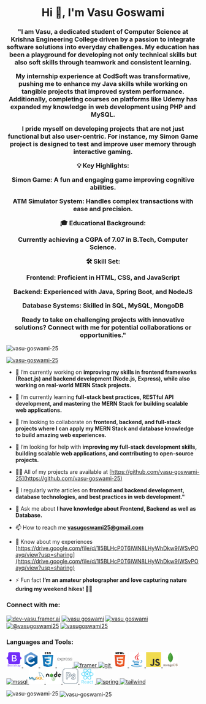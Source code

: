 <h1 align="center">Hi 👋, I'm Vasu Goswami</h1>
<h3 align="center">"I am Vasu, a dedicated student of Computer Science at Krishna Engineering College driven by a passion to integrate software solutions into everyday challenges. My education has been a playground for developing not only technical skills but also soft skills through teamwork and consistent learning.



My internship experience at CodSoft was transformative, pushing me to enhance my Java skills while working on tangible projects that improved system performance. Additionally, completing courses on platforms like Udemy has expanded my knowledge in web development using PHP and MySQL.



I pride myself on developing projects that are not just functional but also user-centric. For instance, my Simon Game project is designed to test and improve user memory through interactive gaming.



💡 Key Highlights:

Simon Game: A fun and engaging game improving cognitive abilities.

ATM Simulator System: Handles complex transactions with ease and precision.

🎓 Educational Background:

Currently achieving a CGPA of 7.07 in B.Tech, Computer Science.

🛠️ Skill Set:

Frontend: Proficient in HTML, CSS, and JavaScript

Backend: Experienced with Java, Spring Boot, and NodeJS

Database Systems: Skilled in SQL, MySQL, MongoDB

Ready to take on challenging projects with innovative solutions? Connect with me for potential collaborations or opportunities."</h3>

<p align="left"> <img src="https://komarev.com/ghpvc/?username=vasu-goswami-25&label=Profile%20views&color=0e75b6&style=flat" alt="vasu-goswami-25" /> </p>

<p align="left"> <a href="https://github.com/ryo-ma/github-profile-trophy"><img src="https://github-profile-trophy.vercel.app/?username=vasu-goswami-25" alt="vasu-goswami-25" /></a> </p>

- 🔭 I’m currently working on **improving my skills in frontend frameworks (React.js) and backend development (Node.js, Express), while also working on real-world MERN Stack projects.**

- 🌱 I’m currently learning **full-stack best practices, RESTful API development, and mastering the MERN Stack for building scalable web applications.**

- 👯 I’m looking to collaborate on **frontend, backend, and full-stack projects where I can apply my MERN Stack and database knowledge to build amazing web experiences.**

- 🤝 I’m looking for help with **improving my full-stack development skills, building scalable web applications, and contributing to open-source projects.**

- 👨‍💻 All of my projects are available at [https://github.com/vasu-goswami-25](https://github.com/vasu-goswami-25)

- 📝 I regularly write articles on **frontend and backend development, database technologies, and best practices in web development."**

- 💬 Ask me about **I have knowledge about Frontend, Backend as well as Database.**

- 📫 How to reach me **vasugoswami25@gmail.com**

- 📄 Know about my experiences [https://drive.google.com/file/d/1I5BLHcP0T6IWN8LHyWhDkw9IWSvPOayq/view?usp=sharing](https://drive.google.com/file/d/1I5BLHcP0T6IWN8LHyWhDkw9IWSvPOayq/view?usp=sharing)

- ⚡ Fun fact **I’m an amateur photographer and love capturing nature during my weekend hikes! 📸🌲**

<h3 align="left">Connect with me:</h3>
<p align="left">
<a href="https://dev.to/dev-vasu.framer.ai" target="blank"><img align="center" src="https://raw.githubusercontent.com/rahuldkjain/github-profile-readme-generator/master/src/images/icons/Social/devto.svg" alt="dev-vasu.framer.ai" height="30" width="40" /></a>
<a href="https://linkedin.com/in/vasu goswami" target="blank"><img align="center" src="https://raw.githubusercontent.com/rahuldkjain/github-profile-readme-generator/master/src/images/icons/Social/linked-in-alt.svg" alt="vasu goswami" height="30" width="40" /></a>
<a href="https://fb.com/vasu goswami" target="blank"><img align="center" src="https://raw.githubusercontent.com/rahuldkjain/github-profile-readme-generator/master/src/images/icons/Social/facebook.svg" alt="vasu goswami" height="30" width="40" /></a>
<a href="https://www.hackerrank.com/@vasugoswami25" target="blank"><img align="center" src="https://raw.githubusercontent.com/rahuldkjain/github-profile-readme-generator/master/src/images/icons/Social/hackerrank.svg" alt="@vasugoswami25" height="30" width="40" /></a>
<a href="https://www.leetcode.com/vasugoswami25" target="blank"><img align="center" src="https://raw.githubusercontent.com/rahuldkjain/github-profile-readme-generator/master/src/images/icons/Social/leet-code.svg" alt="vasugoswami25" height="30" width="40" /></a>
</p>

<h3 align="left">Languages and Tools:</h3>
<p align="left"> <a href="https://getbootstrap.com" target="_blank" rel="noreferrer"> <img src="https://raw.githubusercontent.com/devicons/devicon/master/icons/bootstrap/bootstrap-plain-wordmark.svg" alt="bootstrap" width="40" height="40"/> </a> <a href="https://www.cprogramming.com/" target="_blank" rel="noreferrer"> <img src="https://raw.githubusercontent.com/devicons/devicon/master/icons/c/c-original.svg" alt="c" width="40" height="40"/> </a> <a href="https://www.w3schools.com/css/" target="_blank" rel="noreferrer"> <img src="https://raw.githubusercontent.com/devicons/devicon/master/icons/css3/css3-original-wordmark.svg" alt="css3" width="40" height="40"/> </a> <a href="https://expressjs.com" target="_blank" rel="noreferrer"> <img src="https://raw.githubusercontent.com/devicons/devicon/master/icons/express/express-original-wordmark.svg" alt="express" width="40" height="40"/> </a> <a href="https://www.framer.com/" target="_blank" rel="noreferrer"> <img src="https://www.vectorlogo.zone/logos/framer/framer-icon.svg" alt="framer" width="40" height="40"/> </a> <a href="https://git-scm.com/" target="_blank" rel="noreferrer"> <img src="https://www.vectorlogo.zone/logos/git-scm/git-scm-icon.svg" alt="git" width="40" height="40"/> </a> <a href="https://www.w3.org/html/" target="_blank" rel="noreferrer"> <img src="https://raw.githubusercontent.com/devicons/devicon/master/icons/html5/html5-original-wordmark.svg" alt="html5" width="40" height="40"/> </a> <a href="https://www.java.com" target="_blank" rel="noreferrer"> <img src="https://raw.githubusercontent.com/devicons/devicon/master/icons/java/java-original.svg" alt="java" width="40" height="40"/> </a> <a href="https://developer.mozilla.org/en-US/docs/Web/JavaScript" target="_blank" rel="noreferrer"> <img src="https://raw.githubusercontent.com/devicons/devicon/master/icons/javascript/javascript-original.svg" alt="javascript" width="40" height="40"/> </a> <a href="https://www.mongodb.com/" target="_blank" rel="noreferrer"> <img src="https://raw.githubusercontent.com/devicons/devicon/master/icons/mongodb/mongodb-original-wordmark.svg" alt="mongodb" width="40" height="40"/> </a> <a href="https://www.microsoft.com/en-us/sql-server" target="_blank" rel="noreferrer"> <img src="https://www.svgrepo.com/show/303229/microsoft-sql-server-logo.svg" alt="mssql" width="40" height="40"/> </a> <a href="https://www.mysql.com/" target="_blank" rel="noreferrer"> <img src="https://raw.githubusercontent.com/devicons/devicon/master/icons/mysql/mysql-original-wordmark.svg" alt="mysql" width="40" height="40"/> </a> <a href="https://nodejs.org" target="_blank" rel="noreferrer"> <img src="https://raw.githubusercontent.com/devicons/devicon/master/icons/nodejs/nodejs-original-wordmark.svg" alt="nodejs" width="40" height="40"/> </a> <a href="https://www.photoshop.com/en" target="_blank" rel="noreferrer"> <img src="https://raw.githubusercontent.com/devicons/devicon/master/icons/photoshop/photoshop-line.svg" alt="photoshop" width="40" height="40"/> </a> <a href="https://reactjs.org/" target="_blank" rel="noreferrer"> <img src="https://raw.githubusercontent.com/devicons/devicon/master/icons/react/react-original-wordmark.svg" alt="react" width="40" height="40"/> </a> <a href="https://spring.io/" target="_blank" rel="noreferrer"> <img src="https://www.vectorlogo.zone/logos/springio/springio-icon.svg" alt="spring" width="40" height="40"/> </a> <a href="https://tailwindcss.com/" target="_blank" rel="noreferrer"> <img src="https://www.vectorlogo.zone/logos/tailwindcss/tailwindcss-icon.svg" alt="tailwind" width="40" height="40"/> </a> </p>

<p><img align="left" src="https://github-readme-stats.vercel.app/api/top-langs?username=vasu-goswami-25&show_icons=true&locale=en&layout=compact" alt="vasu-goswami-25" /></p>

<p>&nbsp;<img align="center" src="https://github-readme-stats.vercel.app/api?username=vasu-goswami-25&show_icons=true&locale=en" alt="vasu-goswami-25" /></p>
